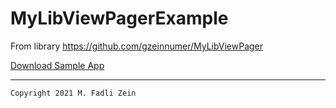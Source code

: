 # MyLibViewPagerExample
From library https://github.com/gzeinnumer/MyLibViewPager

[Download Sample App](https://drive.google.com/file/d/1SrFjxyHJO1G4BiQlkYpXC0bHKGgN3gmn/view?usp=sharing)

---

```
Copyright 2021 M. Fadli Zein
```